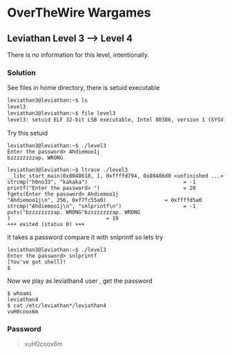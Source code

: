 # OverTheWire Wargames

## Leviathan Level 3 --> Level 4
There is no information for this level, intentionally. 

### Solution 
See files in home directory, there is setuid executable
```bash
leviathan3@leviathan:~$ ls
level3
leviathan3@leviathan:~$ file level3 
level3: setuid ELF 32-bit LSB executable, Intel 80386, version 1 (SYSV), dynamically linked, interpreter /lib/ld-linux.so.2, for GNU/Linux 2.6.32, BuildID[sha1]=ed9f6a6d1c89cf1f3f2eff370de4fb1669774fd5, not stripped
```

Try this setuid
```console
leviathan3@leviathan:~$ ./level3
Enter the password> Ahdiemoo1j
bzzzzzzzzap. WRONG

```
```console
leviathan3@leviathan:~$ ltrace ./level3
__libc_start_main(0x8048618, 1, 0xffffd794, 0x80486d0 <unfinished ...>
strcmp("h0no33", "kakaka")                               = -1
printf("Enter the password> ")                           = 20
fgets(Enter the password> Ahdiemoo1j
"Ahdiemoo1j\n", 256, 0xf7fc55a0)                   = 0xffffd5a0
strcmp("Ahdiemoo1j\n", "snlprintf\n")                    = -1
puts("bzzzzzzzzap. WRONG"bzzzzzzzzap. WRONG
)                               = 19
+++ exited (status 0) +++
```

It takes a password compare it with snlprintf so lets try
```console
leviathan3@leviathan:~$ ./level3 
Enter the password> snlprintf         
[You've got shell]!
$ 
```

Now we play as leviathan4 user , get the password
```console
$ whoami
leviathan4
$ cat /etc/leviathan*/leviathan4
vuH0coox6m
```

### Password
> vuH0coox6m

